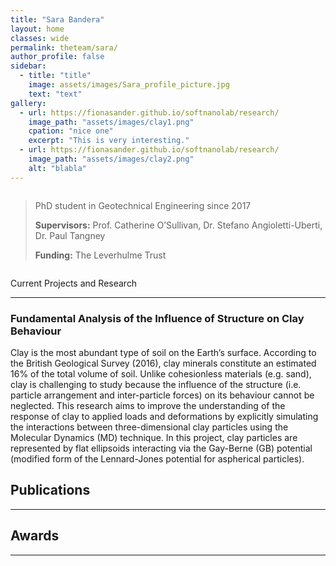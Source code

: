 ```yaml
---
title: "Sara Bandera"
layout: home
classes: wide
permalink: theteam/sara/
author_profile: false
sidebar:
  - title: "title"
    image: assets/images/Sara_profile_picture.jpg
    text: "text"
gallery:
  - url: https://fionasander.github.io/softnanolab/research/
    image_path: "assets/images/clay1.png"
    cpation: "nice one"
    excerpt: "This is very interesting."
  - url: https://fionasander.github.io/softnanolab/research/
    image_path: "assets/images/clay2.png"
    alt: "blabla"
---
```


  <div style="text-align: center;">
    <div style="display: inline-block; text-align: left;">
<blockquote title="Blockquote title">
  <p> PhD student in Geotechnical Engineering since 2017 <br />
    
  <strong>Supervisors:</strong> Prof. Catherine O’Sullivan, Dr. Stefano Angioletti-Uberti, Dr. Paul Tangney <br />
  
  
   <strong>Funding:</strong> The Leverhulme Trust <br />
  </p>
</blockquote>
    </div>
</div>  

<p style="margin-left: 40px> PhD student in Geotechnical Engineering since 2017 <br />
    
  <strong>Supervisors:</strong> Prof. Catherine O’Sullivan, Dr. Stefano Angioletti-Uberti, Dr. Paul Tangney <br />
  
  
   <strong>Funding:</strong> The Leverhulme Trust <br />
  </p>




PhD student
Started: October 2017
Supervisors: Prof. Catherine O’Sullivan, Dr. Stefano Angioletti-Uberti, Dr. Paul Tangney
Funding: The Leverhulme Trust
## Current Projects and Research
---

### Fundamental Analysis of the Influence of Structure on Clay Behaviour



Clay is the most abundant type of soil on the Earth’s surface. According to the British Geological Survey (2016), clay minerals constitute an estimated 16% of the total volume of soil. Unlike cohesionless materials (e.g. sand), clay is challenging to study because the influence of the structure (i.e. particle arrangement and inter-particle forces) on its behaviour cannot be neglected. 
This research aims to improve the understanding of the response of clay to applied loads and deformations by explicitly simulating the interactions between three-dimensional clay particles using the Molecular Dynamics (MD) technique. In this project, clay particles are represented by flat ellipsoids interacting via the Gay-Berne (GB) potential (modified form of the Lennard-Jones potential for aspherical particles). 
## Publications
---

## Awards
---




